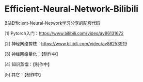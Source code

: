 # Efficient-Neural-Network-Bilibili
B站Efficient-Neural-Network学习分享的配套代码

[1] Pytorch入门：https://www.bilibili.com/video/av86131672

[2] 神经网络剪枝：https://www.bilibili.com/video/av86253919

[3] 神经网络量化：【制作中】

[4] 知识蒸馏：【制作中】

[5] 其它：【制作中】
